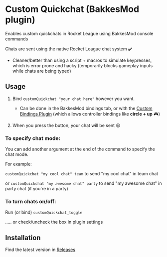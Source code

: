 # Custom Quickchat (BakkesMod plugin)

Enables custom quickchats in Rocket League using BakkesMod console commands

Chats are sent using the native Rocket League chat system ✔️
  - Cleaner/better than using a script + macros to simulate keypresses, which is error prone and hacky (temporarily blocks gameplay inputs while chats are being typed)

## Usage

1. Bind `customQuickchat "your chat here"` however you want.
   - Can be done in the BakkesMod bindings tab, or with the [Custom Bindings Plugin](https://bakkesplugins.com/plugins/view/228) (which allows controller bindings like **circle + up** 🎮)
     
2. When you press the button, your chat will be sent 😃

### To specify chat mode:

You can add another argument at the end of the command to specify the chat mode. 

For example:

`customQuickchat "my cool chat" team` to send "my cool chat" in team chat

or `customQuickchat "my awesome chat" party` to send "my awesome chat" in party chat (if you're in a party)

### To turn chats on/off:

Run (or bind) `customQuickchat_toggle` 

..... or check/uncheck the box in plugin settings

## Installation

Find the latest version in [Releases](https://github.com/smallest-cock/CustomQuickchat/releases)